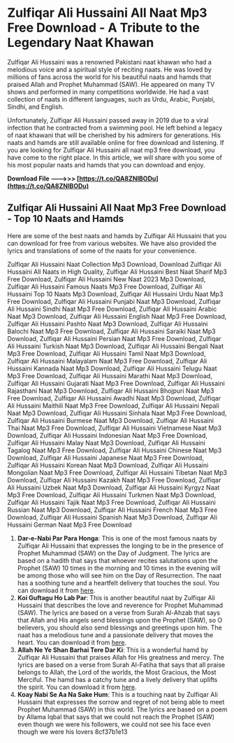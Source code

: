 # Zulfiqar Ali Hussaini All Naat Mp3 Free Download - A Tribute to the Legendary Naat Khawan
 
Zulfiqar Ali Hussaini was a renowned Pakistani naat khawan who had a melodious voice and a spiritual style of reciting naats. He was loved by millions of fans across the world for his beautiful naats and hamds that praised Allah and Prophet Muhammad (SAW). He appeared on many TV shows and performed in many competitions worldwide. He had a vast collection of naats in different languages, such as Urdu, Arabic, Punjabi, Sindhi, and English.
 
Unfortunately, Zulfiqar Ali Hussaini passed away in 2019 due to a viral infection that he contracted from a swimming pool. He left behind a legacy of naat khawani that will be cherished by his admirers for generations. His naats and hamds are still available online for free download and listening. If you are looking for Zulfiqar Ali Hussaini all naat mp3 free download, you have come to the right place. In this article, we will share with you some of his most popular naats and hamds that you can download and enjoy.
 
**Download File ———>>> [https://t.co/QA8ZNIBODu](https://t.co/QA8ZNIBODu)**


 
## Zulfiqar Ali Hussaini All Naat Mp3 Free Download - Top 10 Naats and Hamds
 
Here are some of the best naats and hamds by Zulfiqar Ali Hussaini that you can download for free from various websites. We have also provided the lyrics and translations of some of the naats for your convenience.
 
Zulfiqar Ali Hussaini Naat Collection Mp3 Download,  Download Zulfiqar Ali Hussaini All Naats in High Quality,  Zulfiqar Ali Hussaini Best Naat Sharif Mp3 Free Download,  Zulfiqar Ali Hussaini New Naat 2023 Mp3 Download,  Zulfiqar Ali Hussaini Famous Naats Mp3 Free Download,  Zulfiqar Ali Hussaini Top 10 Naats Mp3 Download,  Zulfiqar Ali Hussaini Urdu Naat Mp3 Free Download,  Zulfiqar Ali Hussaini Punjabi Naat Mp3 Download,  Zulfiqar Ali Hussaini Sindhi Naat Mp3 Free Download,  Zulfiqar Ali Hussaini Arabic Naat Mp3 Download,  Zulfiqar Ali Hussaini English Naat Mp3 Free Download,  Zulfiqar Ali Hussaini Pashto Naat Mp3 Download,  Zulfiqar Ali Hussaini Balochi Naat Mp3 Free Download,  Zulfiqar Ali Hussaini Saraiki Naat Mp3 Download,  Zulfiqar Ali Hussaini Persian Naat Mp3 Free Download,  Zulfiqar Ali Hussaini Turkish Naat Mp3 Download,  Zulfiqar Ali Hussaini Bengali Naat Mp3 Free Download,  Zulfiqar Ali Hussaini Tamil Naat Mp3 Download,  Zulfiqar Ali Hussaini Malayalam Naat Mp3 Free Download,  Zulfiqar Ali Hussaini Kannada Naat Mp3 Download,  Zulfiqar Ali Hussaini Telugu Naat Mp3 Free Download,  Zulfiqar Ali Hussaini Marathi Naat Mp3 Download,  Zulfiqar Ali Hussaini Gujarati Naat Mp3 Free Download,  Zulfiqar Ali Hussaini Rajasthani Naat Mp3 Download,  Zulfiqar Ali Hussaini Bhojpuri Naat Mp3 Free Download,  Zulfiqar Ali Hussaini Awadhi Naat Mp3 Download,  Zulfiqar Ali Hussaini Maithili Naat Mp3 Free Download,  Zulfiqar Ali Hussaini Nepali Naat Mp3 Download,  Zulfiqar Ali Hussaini Sinhala Naat Mp3 Free Download,  Zulfiqar Ali Hussaini Burmese Naat Mp3 Download,  Zulfiqar Ali Hussaini Thai Naat Mp3 Free Download,  Zulfiqar Ali Hussaini Vietnamese Naat Mp3 Download,  Zulfiqar Ali Hussaini Indonesian Naat Mp3 Free Download,  Zulfiqar Ali Hussaini Malay Naat Mp3 Download,  Zulfiqar Ali Hussaini Tagalog Naat Mp3 Free Download,  Zulfiqar Ali Hussaini Chinese Naat Mp3 Download,  Zulfiqar Ali Hussaini Japanese Naat Mp3 Free Download,  Zulfiqar Ali Hussaini Korean Naat Mp3 Download,  Zulfiqar Ali Hussaini Mongolian Naat Mp3 Free Download,  Zulfiqar Ali Hussaini Tibetan Naat Mp3 Download,  Zulfiqar Ali Hussaini Kazakh Naat Mp3 Free Download,  Zulfiqar Ali Hussaini Uzbek Naat Mp3 Download,  Zulfiqar Ali Hussaini Kyrgyz Naat Mp3 Free Download,  Zulfiqar Ali Hussaini Turkmen Naat Mp3 Download,  Zulfiqar Ali Hussaini Tajik Naat Mp3 Free Download,  Zulfiqar Ali Hussaini Russian Naat Mp3 Download,  Zulfiqar Ali Hussaini French Naat Mp3 Free Download,  Zulfiqar Ali Hussaini Spanish Naat Mp3 Download,  Zulfiqar Ali Hussaini German Naat Mp3 Free Download
 
1. **Dar-e-Nabi Par Para Honga**: This is one of the most famous naats by Zulfiqar Ali Hussaini that expresses the longing to be in the presence of Prophet Muhammad (SAW) on the Day of Judgment. The lyrics are based on a hadith that says that whoever recites salutations upon the Prophet (SAW) 10 times in the morning and 10 times in the evening will be among those who will see him on the Day of Resurrection. The naat has a soothing tune and a heartfelt delivery that touches the soul. You can download it from [here](https://naatsharif.com/dare-nabi-par-para-honga-by-zulfiqar-ali).
2. **Koi Guftagu Ho Lab Par**: This is another beautiful naat by Zulfiqar Ali Hussaini that describes the love and reverence for Prophet Muhammad (SAW). The lyrics are based on a verse from Surah Al-Ahzab that says that Allah and His angels send blessings upon the Prophet (SAW), so O believers, you should also send blessings and greetings upon him. The naat has a melodious tune and a passionate delivery that moves the heart. You can download it from [here](https://naatsharif.com/koi-guftagu-ho-lab-par-by-zulfiqar-ali).
3. **Allah Ne Ye Shan Barhai Tere Dar Ki**: This is a wonderful hamd by Zulfiqar Ali Hussaini that praises Allah for His greatness and mercy. The lyrics are based on a verse from Surah Al-Fatiha that says that all praise belongs to Allah, the Lord of the worlds, the Most Gracious, the Most Merciful. The hamd has a catchy tune and a lively delivery that uplifts the spirit. You can download it from [here](https://naatsharif.com/allah-ne-ye-shan-barhai-tere-dar-ki-by-zulfiqar-ali).
4. **Koay Nabi Se Aa Na Sake Hum**: This is a touching naat by Zulfiqar Ali Hussaini that expresses the sorrow and regret of not being able to meet Prophet Muhammad (SAW) in this world. The lyrics are based on a poem by Allama Iqbal that says that we could not reach the Prophet (SAW) even though we were his followers, we could not see his face even though we were his lovers 8cf37b1e13


